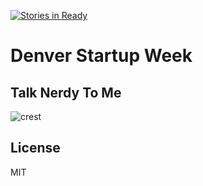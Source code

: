[![Stories in Ready](https://badge.waffle.io/modeset/denver-startup-week.png?label=ready&title=Ready)](https://waffle.io/modeset/denver-startup-week)
# Denver Startup Week

## Talk Nerdy To Me
![crest](https://secure.gravatar.com/avatar/aa8ea677b07f626479fd280049b0e19f?s=75)

## License
MIT
